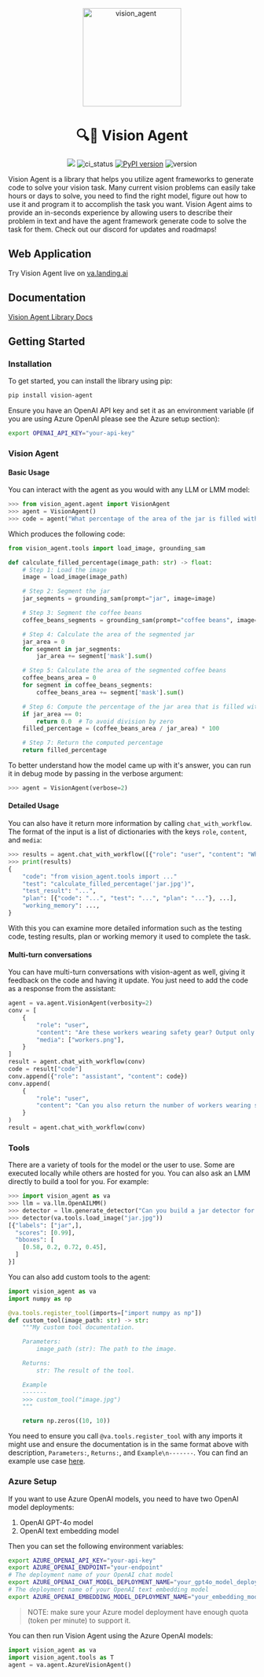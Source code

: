 <div align="center">
    <img alt="vision_agent" height="200px" src="https://github.com/landing-ai/vision-agent/blob/main/assets/logo.jpg?raw=true">

# 🔍🤖 Vision Agent
[![](https://dcbadge.vercel.app/api/server/wPdN8RCYew?compact=true&style=flat)](https://discord.gg/wPdN8RCYew)
![ci_status](https://github.com/landing-ai/vision-agent/actions/workflows/ci_cd.yml/badge.svg)
[![PyPI version](https://badge.fury.io/py/vision-agent.svg)](https://badge.fury.io/py/vision-agent)
![version](https://img.shields.io/pypi/pyversions/vision-agent)
</div>

Vision Agent is a library that helps you utilize agent frameworks to generate code to
solve your vision task. Many current vision problems can easily take hours or days to
solve, you need to find the right model, figure out how to use it and program it to
accomplish the task you want. Vision Agent aims to provide an in-seconds experience by
allowing users to describe their problem in text and have the agent framework generate
code to solve the task for them. Check out our discord for updates and roadmaps!


## Web Application

Try Vision Agent live on [va.landing.ai](https://va.landing.ai/)

## Documentation

[Vision Agent Library Docs](https://landing-ai.github.io/vision-agent/)


## Getting Started
### Installation
To get started, you can install the library using pip:

```bash
pip install vision-agent
```

Ensure you have an OpenAI API key and set it as an environment variable (if you are
using Azure OpenAI please see the Azure setup section):

```bash
export OPENAI_API_KEY="your-api-key"
```

### Vision Agent
#### Basic Usage
You can interact with the agent as you would with any LLM or LMM model:

```python
>>> from vision_agent.agent import VisionAgent
>>> agent = VisionAgent()
>>> code = agent("What percentage of the area of the jar is filled with coffee beans?", media="jar.jpg")
```

Which produces the following code:
```python
from vision_agent.tools import load_image, grounding_sam

def calculate_filled_percentage(image_path: str) -> float:
    # Step 1: Load the image
    image = load_image(image_path)

    # Step 2: Segment the jar
    jar_segments = grounding_sam(prompt="jar", image=image)

    # Step 3: Segment the coffee beans
    coffee_beans_segments = grounding_sam(prompt="coffee beans", image=image)

    # Step 4: Calculate the area of the segmented jar
    jar_area = 0
    for segment in jar_segments:
        jar_area += segment['mask'].sum()

    # Step 5: Calculate the area of the segmented coffee beans
    coffee_beans_area = 0
    for segment in coffee_beans_segments:
        coffee_beans_area += segment['mask'].sum()

    # Step 6: Compute the percentage of the jar area that is filled with coffee beans
    if jar_area == 0:
        return 0.0  # To avoid division by zero
    filled_percentage = (coffee_beans_area / jar_area) * 100

    # Step 7: Return the computed percentage
    return filled_percentage
```

To better understand how the model came up with it's answer, you can run it in debug
mode by passing in the verbose argument:

```python
>>> agent = VisionAgent(verbose=2)
```

#### Detailed Usage
You can also have it return more information by calling `chat_with_workflow`. The format
of the input is a list of dictionaries with the keys `role`, `content`, and `media`:

```python
>>> results = agent.chat_with_workflow([{"role": "user", "content": "What percentage of the area of the jar is filled with coffee beans?", "media": ["jar.jpg"]}])
>>> print(results)
{
    "code": "from vision_agent.tools import ..."
    "test": "calculate_filled_percentage('jar.jpg')",
    "test_result": "...",
    "plan": [{"code": "...", "test": "...", "plan": "..."}, ...],
    "working_memory": ...,
}
```

With this you can examine more detailed information such as the testing code, testing
results, plan or working memory it used to complete the task.

#### Multi-turn conversations
You can have multi-turn conversations with vision-agent as well, giving it feedback on
the code and having it update. You just need to add the code as a response from the
assistant:

```python
agent = va.agent.VisionAgent(verbosity=2)
conv = [
    {
        "role": "user",
        "content": "Are these workers wearing safety gear? Output only a True or False value.",
        "media": ["workers.png"],
    }
]
result = agent.chat_with_workflow(conv)
code = result["code"]
conv.append({"role": "assistant", "content": code})
conv.append(
    {
        "role": "user",
        "content": "Can you also return the number of workers wearing safety gear?",
    }
)
result = agent.chat_with_workflow(conv)
```

### Tools
There are a variety of tools for the model or the user to use. Some are executed locally
while others are hosted for you. You can also ask an LMM directly to build a tool for
you. For example:

```python
>>> import vision_agent as va
>>> llm = va.llm.OpenAILMM()
>>> detector = llm.generate_detector("Can you build a jar detector for me?")
>>> detector(va.tools.load_image("jar.jpg"))
[{"labels": ["jar",],
  "scores": [0.99],
  "bboxes": [
    [0.58, 0.2, 0.72, 0.45],
  ]
}]
```

You can also add custom tools to the agent:

```python
import vision_agent as va
import numpy as np

@va.tools.register_tool(imports=["import numpy as np"])
def custom_tool(image_path: str) -> str:
    """My custom tool documentation.

    Parameters:
        image_path (str): The path to the image.

    Returns:
        str: The result of the tool.

    Example
    -------
    >>> custom_tool("image.jpg")
    """

    return np.zeros((10, 10))
```

You need to ensure you call `@va.tools.register_tool` with any imports it might use and
ensure the documentation is in the same format above with description, `Parameters:`,
`Returns:`, and `Example\n-------`. You can find an example use case [here](examples/custom_tools/).

### Azure Setup
If you want to use Azure OpenAI models, you need to have two OpenAI model deployments:

1. OpenAI GPT-4o model
2. OpenAI text embedding model


Then you can set the following environment variables:

```bash
export AZURE_OPENAI_API_KEY="your-api-key"
export AZURE_OPENAI_ENDPOINT="your-endpoint"
# The deployment name of your OpenAI chat model
export AZURE_OPENAI_CHAT_MODEL_DEPLOYMENT_NAME="your_gpt4o_model_deployment_name"
# The deployment name of your OpenAI text embedding model
export AZURE_OPENAI_EMBEDDING_MODEL_DEPLOYMENT_NAME="your_embedding_model_deployment_name"
```

> NOTE: make sure your Azure model deployment have enough quota (token per minute) to support it.

You can then run Vision Agent using the Azure OpenAI models:

```python
import vision_agent as va
import vision_agent.tools as T
agent = va.agent.AzureVisionAgent()
```
